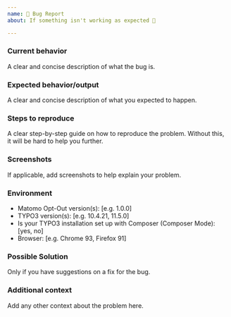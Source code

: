 ```yaml
---
name: 🐛 Bug Report
about: If something isn't working as expected 🤔

---
```


### Current behavior

A clear and concise description of what the bug is.

### Expected behavior/output

A clear and concise description of what you expected to happen.

### Steps to reproduce

A clear step-by-step guide on how to reproduce the problem. Without this, it will be hard to help you further.

### Screenshots

If applicable, add screenshots to help explain your problem.

### Environment

- Matomo Opt-Out version(s): [e.g. 1.0.0]
- TYPO3 version(s): [e.g. 10.4.21, 11.5.0]
- Is your TYPO3 installation set up with Composer (Composer Mode): [yes, no]
- Browser: [e.g. Chrome 93, Firefox 91]

### Possible Solution

Only if you have suggestions on a fix for the bug.

### Additional context

Add any other context about the problem here.
